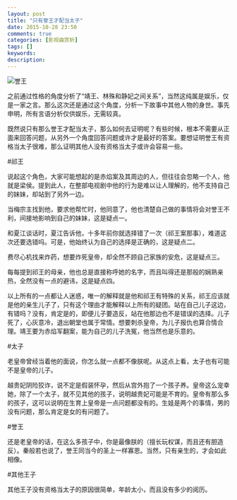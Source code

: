 ```yaml
---
layout: post
title: "只有誉王才配当太子"
date: 2015-10-28 23:50
comments: true
categories: [影视曲赏析]
tags: []
keywords: 
description: 
---
```

![誉王](http://upload-images.jianshu.io/upload_images/15016-5d1548006d15161f.jpg?imageMogr2/auto-orient/strip%7CimageView2/2/w/1240)

之前通过性格的角度分析了“靖王、林殊和静妃之间关系”，当然这纯属是娱乐，仅是一家之言。那么这次还是通过这个角度，分析一下故事中其他人物的身世。事先申明，所有言语分析仅供娱乐，无需较真。

既然说只有那么誉王才配当太子，那么如何去证明呢？有些时候，根本不需要从正面来回答问题，从另外一个角度回答问题或许才是最好的答案。要想证明誉王有资格当太子很难，那么证明其他人没有资格当太子或许会容易一些。

<!--more-->
#祁王

说起这个角色，大家可能想起的是赤焰案及其周边的人，但往往会忽略一个人，他就是梁侯。提到此人，在整部电视剧中他的行为是难以让人理解的，他不支持自己的妹妹，却站到了另外一边。

当梅宗主找到他，要求他帮忙时，他同意了，他也清楚自己做的事情将会对誉王不利，间接地影响到自己的妹妹，这是疑点一。

和夏江谈话时，夏江告诉他，十多年前你就选择错了一次（祁王案那事），难道这次还要选错吗。可是，他始终认为自己的选择是正确的，这是疑点二。

费尽心机找来炸药，想要炸死皇帝，却全然不顾自己家族的安危，这是疑点三。

每每提到祁王的母亲，他也总是直接称呼她的名字，而且叫得还是那般的娴熟亲热，全然没有一点的避讳，这是疑点四。

以上所有的一点都让人迷惑，唯一的解释就是他和祁王有特殊的关系，祁王应该就是他的亲生儿子了，只有这个理由才能解释以上所有的疑团。站在自己儿子这边，有错吗？没有，肯定是的，即便儿子要造反，站在他那边也不是错误的选择。儿子死了，心灰意冷，退出朝堂也属于常情。想要刺杀皇帝，为儿子报仇也算合情合理。靖王要为赤焰军翻案，能为自己的儿子洗冤，他当然也是乐意的。


#太子

老皇帝曾经当着他的面说，你怎么就一点都不像朕呢。从这点上看，太子也有可能不是皇帝的儿子。

越贵妃阴险狡诈，说不定是假装怀孕，然后从宫外抱了一个孩子养。皇帝这么宠幸她，除了一个太子，就不见其他的孩子，说明越贵妃可能是不育的。皇帝有那么多的孩子，这可以说明在生育上皇帝是一点问题都没有的。生娃是两个的事情，男的没有问题，那么肯定是女的有问题了。


#誉王

还是老皇帝的话，在这么多孩子中，你是最像朕的（擅长玩权谋，而且还有胆造反）。秦般若也说了，誉王同当今的圣上一样寡恩。当然，只有亲生的，才会如此相像。


#其他王子

其他王子没有资格当太子的原因很简单，年龄太小，而且没有多少的阅历。